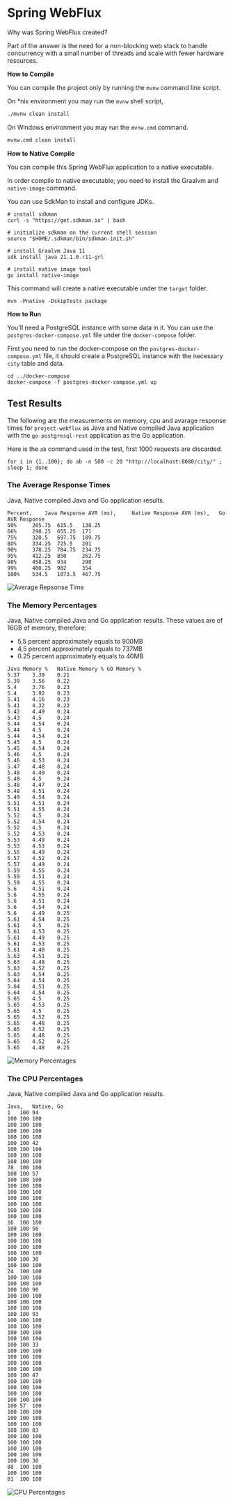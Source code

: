 # Spring WebFlux

Why was Spring WebFlux created?

Part of the answer is the need for a non-blocking web stack to handle concurrency 
with a small number of threads and scale with fewer hardware resources.

**How to Compile**

You can compile the project only by running the `mvnw` command line script.

On *nix environment you may run the `mvnw` shell script,
```bash
./mvnw clean install
```

On Windows environment you may run the `mvnw.cmd` command.
```bash
mvnw.cmd clean install
```

**How to Native Compile**

You can compile this Spring WebFlux application to a native executable.

In order compile to native executable, you need to install the Graalvm and `native-image` command.

You can use SdkMan to install and configure JDKs.

```
# install sdkman
curl -s "https://get.sdkman.io" | bash

# initialize sdkman on the current shell session
source "$HOME/.sdkman/bin/sdkman-init.sh"

# install Graalvm Java 11
sdk install java 21.1.0.r11-grl

# install native image tool
gu install native-image
```

This command will create a native executable under the `target` folder.
```
mvn -Pnative -DskipTests package
```

**How to Run**

You'll need a PostgreSQL instance with some data in it. You can use the `postgres-docker-compose.yml` file under the `docker-compose` folder.

First you need to run the docker-compose on the `postgres-docker-compose.yml` file, it should create a PostgreSQL instance with the necessary `city` table and data. 

```
cd ../docker-compose
docker-compose -f postgres-docker-compose.yml up
```

## Test Results

The following are the measurements on memory, cpu and avarage response times for `project-webflux` as Java and Native compiled Java application with the `go-postgresql-rest` application as the Go application.

Here is the `ab` command used in the test, first 1000 requests are discarded.
```
for i in {1..100}; do ab -n 500 -c 20 "http://localhost:8080/city/" ; sleep 1; done
```

### The Average Response Times
Java, Native compiled Java and Go application results.
```
Percent,	Java Response AVR (ms), 	Native Response AVR (ms),	Go AVR Response
50%	    265.75	615.5	138.25
66%	    298.25	655.25	171
75%	    320.5	697.75	189.75
80%	    334.25	725.5	201
90%	    378.25	784.75	234.75
95%	    412.25	850	    262.75
98%	    458.25	934	    298
99%	    480.25	982	    354
100%	534.5	1073.5	467.75
```

![Average Repsonse Time](images/average-response-time.png "Average Repsonse Time")




### The Memory Percentages
Java, Native compiled Java and Go application results.
These values are of 16GB of memory, therefore;
* 5,5 percent approximately equals to 900MB
* 4,5 percent approximately equals to 737MB 
* 0.25 percent approximately equals to 40MB

```
Java Memory %	Native Memory %	GO Memory %
5.37	3.39	0.21
5.39	3.56	0.22
5.4	    3.76	0.23
5.4	    3.92	0.23
5.41	4.16	0.23
5.41	4.32	0.23
5.42	4.49	0.24
5.43	4.5	    0.24
5.44	4.54	0.24
5.44	4.5	    0.24
5.44	4.54	0.24
5.45	4.5	    0.24
5.45	4.54	0.24
5.46	4.5	    0.24
5.46	4.53	0.24
5.47	4.48	0.24
5.48	4.49	0.24
5.48	4.5	    0.24
5.48	4.47	0.24
5.48	4.51	0.24
5.49	4.54	0.24
5.51	4.51	0.24
5.51	4.55	0.24
5.52	4.5	    0.24
5.52	4.54	0.24
5.52	4.5	    0.24
5.52	4.53	0.24
5.53	4.49	0.24
5.53	4.53	0.24
5.55	4.49	0.24
5.57	4.52	0.24
5.57	4.49	0.24
5.59	4.55	0.24
5.59	4.51	0.24
5.59	4.55	0.24
5.6	    4.51	0.24
5.6	    4.55	0.24
5.6	    4.51	0.24
5.6	    4.54	0.24
5.6	    4.49	0.25
5.61	4.54	0.25
5.61	4.5	    0.25
5.61	4.53	0.25
5.61	4.49	0.25
5.61	4.53	0.25
5.61	4.48	0.25
5.63	4.51	0.25
5.63	4.48	0.25
5.63	4.52	0.25
5.63	4.54	0.25
5.64	4.54	0.25
5.64	4.51	0.25
5.64	4.54	0.25
5.65	4.5	    0.25
5.65	4.53	0.25
5.65	4.5	    0.25
5.65	4.52	0.25
5.65	4.48	0.25
5.65	4.52	0.25
5.65	4.48	0.25
5.65	4.52	0.25
5.65	4.48	0.25
```

![Memory Percentages](images/memory-percentages.png "Memory Percentages")



### The CPU Percentages
Java, Native compiled Java and Go application results.
```
Java,	Native, Go
1	100	94
100	100	100
100	100	100
100	100	100
100	100	100
100	100	42
100	100	100
100	100	100
100	100	100
78	100	100
100	100	57
100	100	100
100	100	100
100	100	100
100	100	100
100	100	100
100	100	100
100	100	100
16	100	100
100	100	56
100	100	100
100	100	100
100	100	100
100	100	100
100	100	30
100	100	100
24	100	100
100	100	100
100	100	100
100	100	90
100	100	100
100	100	100
100	100	100
100	100	93
100	100	100
100	100	100
100	100	100
100	100	100
100	100	33
100	100	100
100	100	100
100	100	100
100	100	100
100	100	47
100	100	100
100	100	100
100	100	100
100	100	100
100	57	100
100	100	100
100	100	100
100	100	100
100	100	83
100	100	100
100	100	100
100	100	100
100	100	100
100	100	30
88	100	100
100	100	100
81	100	100
```

![CPU Percentages](images/cpu-percentages.png "CPU Percentages")




